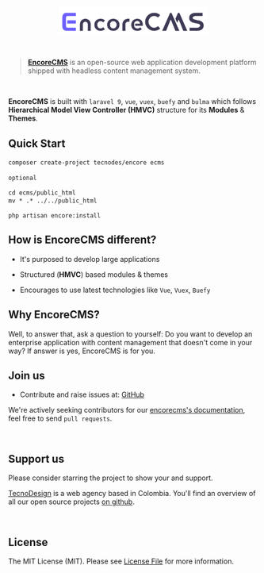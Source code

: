 <br/>
<p align="center">
    <img src="https://raw.githubusercontent.com/tecnodesignc/encorecms/master/resources/assets/images/logo.png" width="300" />
</p>

<br/>

> **[EncoreCMS](https://www.tecnodesign.com.ci/encorecms)** is an open-source web application development platform shipped with headless content management system.

<br/>

**EncoreCMS** is built  with `laravel 9`, `vue`, `vuex`, `buefy` and `bulma` which follows **Hierarchical Model View Controller (HMVC)** structure for its **Modules** & **Themes**.

## Quick Start
```shell
composer create-project tecnodes/encore ecms
```
`optional`
```shell
cd ecms/public_html 
mv * .* ../../public_html 
```

```shell
php artisan encore:install
```


## How is EncoreCMS different?

- It's purposed to develop large applications

- Structured (**HMVC**) based modules & themes

- Encourages to use latest technologies like `Vue`, `Vuex`, `Buefy`


## Why EncoreCMS?

Well, to answer that, ask a question to yourself: Do you want to develop an enterprise application with content management that doesn't come in your way? If answer is yes, EncoreCMS is for you.

## Join us
- Contribute and raise issues at: [GitHub](https://github.com/tecnodesignc/encorecms)

We're actively seeking contributors for our [encorecms's documentation](https://github.com/tecnodesignc/encorecms), feel free to send `pull requests`.

<br/>

## Support us

Please consider starring the project to show your and support.

[TecnoDesign](https://tecnodesign.com.co) is a web agency based in Colombia. You'll find an overview of all our open source projects [on github](https://github.com/tecnodesignc).


<br/>

## License

The MIT License (MIT). Please see [License File](LICENSE) for more information.

<br/>

[license-url]: LICENSE.md
[license-image]: https://img.shields.io/github/license/tecnodesignc/encorecms?style=for-the-badge

[synk-image]: https://img.shields.io/snyk/vulnerabilities/github/tecnodesignc/encorecms?label=Synk%20Vulnerabilities&style=for-the-badge
[synk-url]: https://snyk.io/test/github/tecnodesignc/encorecms?targetFile=package.json "synk"
